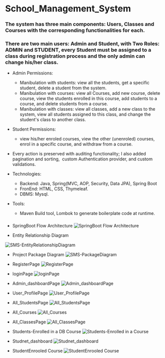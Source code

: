 # School_Management_System

### The system has three main components: Users, Classes and Courses with the corresponding functionalities for each.
### There are two main users: Admin and Student, with Two Roles: ADMIN and STUDENT, every Student must be assigned to a class during registration process and the only admin can change his/her class.
- Admin Permissions:
  - Manibulation with students: view all the students, get a specific student, delete a student from the system.
  - Manibulation with courses: view all Courses, add new course, delete course, view the students enrolled in this course, add students to a course, and delete students from a course.
  - Manibulation with classes: view all classes, add a new class to the system, view all students assigned to this class, and change the student's class to another class.
- Student Permissions:
  - view his/her enroled courses, view the other (unenroled) courses, enrol in a specific course, and withdraw from a course.

- Every action is preserved with auditing functionality; I also added pagination and sorting,  custom Authentication provider, and custom validations.

- Technologies:
  - Backend: Java, Spring(MVC, AOP, Security, Data JPA), Spring Boot
  - FronEnd: HTML, CSS, Thymeleaf.
  - DBMS: Mysql.
- Tools:
  - Maven Build tool, Lombok to generate boilerplate code at runtime.

### 

- SpringBoot Flow Architecture
![SpringBoot Flow Architecture](https://github.com/ahmed-hadaka/School_Management_System/assets/92885872/098eaf16-f3d6-439f-9472-e800d6709e98)



- Entity Relationship Diagram

![SMS-EntityRelationshipDiagram](https://github.com/ahmed-hadaka/School_Management_System/assets/92885872/0540083b-a592-401d-a7d2-2932196012f5)


- Project Package Diagram
![SMS-PackageDiagram](https://github.com/ahmed-hadaka/School_Management_System/assets/92885872/aa57ee5a-3372-469b-aaa5-943266c469a2)


- RegisterPage
![RegisterPage](https://github.com/ahmed-hadaka/School_Management_System/assets/92885872/e1ed18c8-9a4b-4d86-8de0-83cb7ecb6e48)



- loginPage
![loginPage](https://github.com/ahmed-hadaka/School_Management_System/assets/92885872/fd3d7582-0490-41b6-9b6c-521a04ffc3d9)



- Admin_dashboardPage
![Admin_dashboardPage](https://github.com/ahmed-hadaka/School_Management_System/assets/92885872/a9be91f8-5db8-4a7c-b0e9-6e9fc3bc72cd)



- User_ProfilePage
![User_ProfilePage](https://github.com/ahmed-hadaka/School_Management_System/assets/92885872/0a65319d-d533-47a5-af5a-cbdf1ad833a7)



- All_StudentsPage
![All_StudentsPage](https://github.com/ahmed-hadaka/School_Management_System/assets/92885872/6d027250-f89b-47b8-b411-be0e0e6cff6e)



- All_Courses
![All_Courses](https://github.com/ahmed-hadaka/School_Management_System/assets/92885872/ee544c5f-72fa-48d2-bc24-4a826b1f92c8)



- All_ClassesPage
![All_ClassesPage](https://github.com/ahmed-hadaka/School_Management_System/assets/92885872/5db77d3d-0d27-43c2-8076-464120636b33)



- Students-Enrolled in a DB Course
![Students-Enrolled in a Course](https://github.com/ahmed-hadaka/School_Management_System/assets/92885872/b60da3c6-88b8-47d2-8e79-856f5ac85950)



- Studnet_dashboard
![Studnet_dashboard](https://github.com/ahmed-hadaka/School_Management_System/assets/92885872/95dc0226-4d50-45e5-bbb7-c2e91c8301cd)



- StudentEnrooled Course
![StudentEnrooled Course](https://github.com/ahmed-hadaka/School_Management_System/assets/92885872/5a6a473f-a32e-4f96-8c4b-3ae590584d25)

